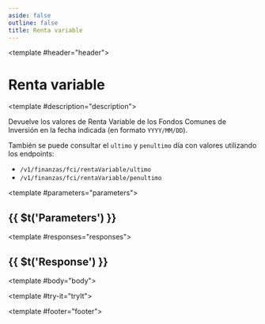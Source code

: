 ```yaml
---
aside: false
outline: false
title: Renta variable
---
```


<script setup>
import { useRoute, useData } from 'vitepress'

const route = useRoute()

const { isDark } = useData()
</script>

<Path method="GET" id="get-finanzas-fci-renta-variable-fecha">

<template #header="header">

# Renta variable

</template>

<template #description="description">

Devuelve los valores de Renta Variable de los Fondos Comunes de Inversión en la fecha indicada (en formato `YYYY/MM/DD`).

También se puede consultar el `ultimo` y `penultimo` día con valores utilizando los endpoints: 

- `/v1/finanzas/fci/rentaVariable/ultimo`
- `/v1/finanzas/fci/rentaVariable/penultimo`

<!--@include: ./parts/get-finanzas-fci-renta-variable-fecha-description-after.md -->

</template>

<template #parameters="parameters">

## {{ $t('Parameters') }}

<Parameters operation-id="get-finanzas-fci-renta-variable-fecha" :parameters="parameters.parameters" />

</template>

<template #responses="responses">

## {{ $t('Response') }}

<Responses :responses="responses.responses" :schema="responses.schema" :responseType="responses.responseType" :isDark="isDark">

<template #body="body">

<ResponseBody :schema="body.schema" :responseType="body.responseType" />

</template>

</Responses>

</template>

<template #try-it="tryIt">

<TryWithVariables :operation-id="tryIt.operationId" :method="tryIt.method" :path="tryIt.path" :baseUrl="tryIt.baseUrl" :isDark="isDark" />

</template>

<template #footer="footer">

<OAFooter />

<!--@include: ./parts/get-finanzas-fci-renta-variable-fecha-footer.md -->

</template>

</Path>
